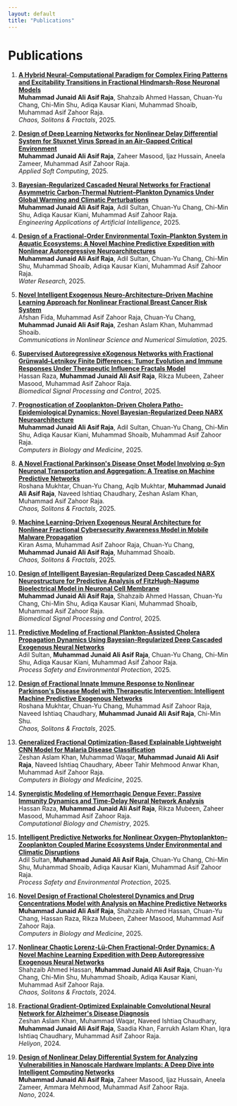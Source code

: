 ```yaml
---
layout: default
title: "Publications"
---
```


# Publications

1. **[A Hybrid Neural-Computational Paradigm for Complex Firing Patterns and Excitability Transitions in Fractional Hindmarsh-Rose Neuronal Models](https://doi.org/10.1016/j.chaos.2025.116149)**  
   **Muhammad Junaid Ali Asif Raja**, Shahzaib Ahmed Hassan, Chuan-Yu Chang, Chi-Min Shu, Adiqa Kausar Kiani, Muhammad Shoaib, Muhammad Asif Zahoor Raja.  
   *Chaos, Solitons & Fractals*, 2025.  

2. **[Design of Deep Learning Networks for Nonlinear Delay Differential System for Stuxnet Virus Spread in an Air-Gapped Critical Environment](https://doi.org/10.1016/j.asoc.2025.113091)**  
   **Muhammad Junaid Ali Asif Raja**, Zaheer Masood, Ijaz Hussain, Aneela Zameer, Muhammad Asif Zahoor Raja.  
   *Applied Soft Computing*, 2025.  

3. **[Bayesian-Regularized Cascaded Neural Networks for Fractional Asymmetric Carbon-Thermal Nutrient–Plankton Dynamics Under Global Warming and Climatic Perturbations](https://doi.org/10.1016/j.engappai.2025.110739)**  
   **Muhammad Junaid Ali Asif Raja**, Adil Sultan, Chuan-Yu Chang, Chi-Min Shu, Adiqa Kausar Kiani, Muhammad Asif Zahoor Raja.  
   *Engineering Applications of Artificial Intelligence*, 2025.  

4. **[Design of a Fractional-Order Environmental Toxin–Plankton System in Aquatic Ecosystems: A Novel Machine Predictive Expedition with Nonlinear Autoregressive Neuroarchitectures](https://doi.org/10.1016/j.watres.2025.123640)**  
   **Muhammad Junaid Ali Asif Raja**, Adil Sultan, Chuan-Yu Chang, Chi-Min Shu, Muhammad Shoaib, Adiqa Kausar Kiani, Muhammad Asif Zahoor Raja.  
   *Water Research*, 2025.  

5. **[Novel Intelligent Exogenous Neuro-Architecture–Driven Machine Learning Approach for Nonlinear Fractional Breast Cancer Risk System](https://doi.org/10.1016/j.cnsns.2025.108955)**  
   Afshan Fida, Muhammad Asif Zahoor Raja, Chuan-Yu Chang, **Muhammad Junaid Ali Asif Raja**, Zeshan Aslam Khan, Muhammad Shoaib.  
   *Communications in Nonlinear Science and Numerical Simulation*, 2025.  

6. **[Supervised Autoregressive eXogenous Networks with Fractional Grünwald–Letnikov Finite Differences: Tumor Evolution and Immune Responses Under Therapeutic Influence Fractals Model](https://doi.org/10.1016/j.bspc.2025.107871)**  
   Hassan Raza, **Muhammad Junaid Ali Asif Raja**, Rikza Mubeen, Zaheer Masood, Muhammad Asif Zahoor Raja.  
   *Biomedical Signal Processing and Control*, 2025.  

7. **[Prognostication of Zooplankton-Driven Cholera Patho-Epidemiological Dynamics: Novel Bayesian-Regularized Deep NARX Neuroarchitecture](https://doi.org/10.1016/j.compbiomed.2025.110197)**  
   **Muhammad Junaid Ali Asif Raja**, Adil Sultan, Chuan-Yu Chang, Chi-Min Shu, Adiqa Kausar Kiani, Muhammad Shoaib, Muhammad Asif Zahoor Raja.  
   *Computers in Biology and Medicine*, 2025.  

8. **[A Novel Fractional Parkinson's Disease Onset Model Involving α-Syn Neuronal Transportation and Aggregation: A Treatise on Machine Predictive Networks](https://doi.org/10.1016/j.chaos.2025.116269)**  
   Roshana Mukhtar, Chuan-Yu Chang, Aqib Mukhtar, **Muhammad Junaid Ali Asif Raja**, Naveed Ishtiaq Chaudhary, Zeshan Aslam Khan, Muhammad Asif Zahoor Raja.  
   *Chaos, Solitons & Fractals*, 2025.  

9. **[Machine Learning-Driven Exogenous Neural Architecture for Nonlinear Fractional Cybersecurity Awareness Model in Mobile Malware Propagation](https://doi.org/10.1016/j.chaos.2024.115948)**  
   Kiran Asma, Muhammad Asif Zahoor Raja, Chuan-Yu Chang, **Muhammad Junaid Ali Asif Raja**, Muhammad Shoaib.  
   *Chaos, Solitons & Fractals*, 2025.  

10. **[Design of Intelligent Bayesian-Regularized Deep Cascaded NARX Neurostructure for Predictive Analysis of FitzHugh-Nagumo Bioelectrical Model in Neuronal Cell Membrane](https://doi.org/10.1016/j.bspc.2024.107192)**  
    **Muhammad Junaid Ali Asif Raja**, Shahzaib Ahmed Hassan, Chuan-Yu Chang, Chi-Min Shu, Adiqa Kausar Kiani, Muhammad Shoaib, Muhammad Asif Zahoor Raja.  
    *Biomedical Signal Processing and Control*, 2025.  

11. **[Predictive Modeling of Fractional Plankton-Assisted Cholera Propagation Dynamics Using Bayesian-Regularized Deep Cascaded Exogenous Neural Networks](https://doi.org/10.1016/j.psep.2025.106819)**  
    Adil Sultan, **Muhammad Junaid Ali Asif Raja**, Chuan-Yu Chang, Chi-Min Shu, Adiqa Kausar Kiani, Muhammad Asif Zahoor Raja.  
    *Process Safety and Environmental Protection*, 2025.  

12. **[Design of Fractional Innate Immune Response to Nonlinear Parkinson's Disease Model with Therapeutic Intervention: Intelligent Machine Predictive Exogenous Networks](https://doi.org/10.1016/j.chaos.2024.115947)**  
    Roshana Mukhtar, Chuan-Yu Chang, Muhammad Asif Zahoor Raja, Naveed Ishtiaq Chaudhary, **Muhammad Junaid Ali Asif Raja**, Chi-Min Shu.  
    *Chaos, Solitons & Fractals*, 2025.  

13. **[Generalized Fractional Optimization-Based Explainable Lightweight CNN Model for Malaria Disease Classification](https://doi.org/10.1016/j.compbiomed.2024.109593)**  
    Zeshan Aslam Khan, Muhammad Waqar, **Muhammad Junaid Ali Asif Raja**, Naveed Ishtiaq Chaudhary, Abeer Tahir Mehmood Anwar Khan, Muhammad Asif Zahoor Raja.  
    *Computers in Biology and Medicine*, 2025.  

14. **[Synergistic Modeling of Hemorrhagic Dengue Fever: Passive Immunity Dynamics and Time-Delay Neural Network Analysis](https://doi.org/10.1016/j.compbiolchem.2025.108365)**  
    Hassan Raza, **Muhammad Junaid Ali Asif Raja**, Rikza Mubeen, Zaheer Masood, Muhammad Asif Zahoor Raja.  
    *Computational Biology and Chemistry*, 2025.  

15. **[Intelligent Predictive Networks for Nonlinear Oxygen–Phytoplankton–Zooplankton Coupled Marine Ecosystems Under Environmental and Climatic Disruptions](https://doi.org/10.1016/j.psep.2024.110092)**  
    Adil Sultan, **Muhammad Junaid Ali Asif Raja**, Chuan-Yu Chang, Chi-Min Shu, Muhammad Shoaib, Adiqa Kausar Kiani, Muhammad Asif Zahoor Raja.  
    *Process Safety and Environmental Protection*, 2025.  

16. **[Novel Design of Fractional Cholesterol Dynamics and Drug Concentrations Model with Analysis on Machine Predictive Networks](https://doi.org/10.1016/j.compbiomed.2024.109423)**  
    **Muhammad Junaid Ali Asif Raja**, Shahzaib Ahmed Hassan, Chuan-Yu Chang, Hassan Raza, Rikza Mubeen, Zaheer Masood, Muhammad Asif Zahoor Raja.  
    *Computers in Biology and Medicine*, 2025.  

17. **[Nonlinear Chaotic Lorenz-Lü-Chen Fractional-Order Dynamics: A Novel Machine Learning Expedition with Deep Autoregressive Exogenous Neural Networks](https://doi.org/10.1016/j.chaos.2024.115852)**  
    Shahzaib Ahmed Hassan, **Muhammad Junaid Ali Asif Raja**, Chuan-Yu Chang, Chi-Min Shu, Muhammad Shoaib, Adiqa Kausar Kiani, Muhammad Asif Zahoor Raja.  
    *Chaos, Solitons & Fractals*, 2024.  

18. **[Fractional Gradient-Optimized Explainable Convolutional Neural Network for Alzheimer's Disease Diagnosis](https://doi.org/10.1016/j.heliyon.2024.e12892)**  
    Zeshan Aslam Khan, Muhammad Waqar, Naveed Ishtiaq Chaudhary, **Muhammad Junaid Ali Asif Raja**, Saadia Khan, Farrukh Aslam Khan, Iqra Ishtiaq Chaudhary, Muhammad Asif Zahoor Raja.  
    *Heliyon*, 2024.  

19. **[Design of Nonlinear Delay Differential System for Analyzing Vulnerabilities in Nanoscale Hardware Implants: A Deep Dive into Intelligent Computing Networks](https://doi.org/10.1142/S1234567890123456)**  
    **Muhammad Junaid Ali Asif Raja**, Zaheer Masood, Ijaz Hussain, Aneela Zameer, Ammara Mehmood, Muhammad Asif Zahoor Raja.  
    *Nano*, 2024.  
